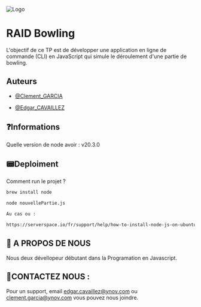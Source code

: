 
![Logo](https://img.freepik.com/premium-vector/bowling-logo-labels-badges_266639-32.jpg?w=2000)


# RAID Bowling

L'objectif de ce TP est de développer une application en ligne de commande (CLI) en JavaScript qui simule le déroulement d'une partie de bowling.

## Auteurs

- [@Clement_GARCIA](https://ytrack.learn.ynov.com/git/gclement)

- [@Edgar_CAVAILLEZ](https://ytrack.learn.ynov.com/git/cedgar)
## ❓Informations

Quelle version de node avoir : v20.3.0

## 📟Deploiment

Comment run le projet ?

```bash
brew install node
```
```bash
node nouvellePartie.js
```
```bash
Au cas ou : 

https://serverspace.io/fr/support/help/how-to-install-node-js-on-ubuntu-20-04/?attempt=1

```
## 🚀 A PROPOS DE NOUS
Nous deux dévellopeur débutant dans la Programation en Javascript.

## 📌CONTACTEZ NOUS :

Pour un support, email edgar.cavaillez@ynov.com ou clement.garcia@ynov.com vous pouvez nous joindre.

